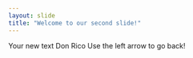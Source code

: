 ```yaml
---
layout: slide
title: "Welcome to our second slide!"
---
```

Your new  text Don Rico
Use the left arrow to go back!
